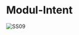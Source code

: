 # Modul-Intent <br>
![SS09](https://user-images.githubusercontent.com/62680911/89975091-075a1680-dc8f-11ea-8a9c-7c827bce1942.jpg)
